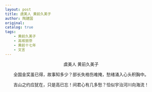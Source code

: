 ```yaml
---
layout: post
title: 虞美人 黄前久美子
author: 陶建国
original: 
catalog: true
tags:
    - 黄前久美子
    - 高坂丽奈
    - 黄前十七年
    - 文言
---
```


<center>虞美人 黄前久美子</center>

<span><center>全国金奖虽已得，故事知多少？部长失格伤难掩，愁绪涌入心头积胸中。</center></span>

<span><center>吉山之约应犹在，只是高已忘！间君心有几多愁？恰似宇治河川向海流！</center></span>